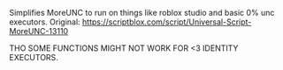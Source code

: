 Simplifies MoreUNC to run on things like roblox studio and basic 0% unc executors.
Original: https://scriptblox.com/script/Universal-Script-MoreUNC-13110

THO SOME FUNCTIONS MIGHT NOT WORK FOR <3 IDENTITY EXECUTORS.
